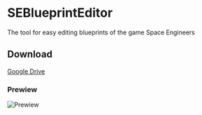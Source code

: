 # SEBlueprintEditor

The tool for easy editing blueprints of the game Space Engineers

## Download

[Google Drive](https://drive.google.com/file/d/1rWBLePXxZF5ufHLYq73sPyTo3dLTbph3)

### Prewiew

![Prewiew](https://pp.userapi.com/c830400/v830400237/178638/S0onthOU-OM.jpg "Program UI")
